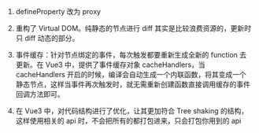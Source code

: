 1. defineProperty 改为 proxy

2. 重构了 Virtual DOM。纯静态的节点进行 diff 其实是比较浪费资源的，更新时只 diff 动态的部分。

3. 事件缓存：针对节点绑定的事件，每次触发都要重新生成全新的 function 去更新。在 Vue3 中，提供了事件缓存对象 cacheHandlers，当 cacheHandlers 开启的时候，编译会自动生成一个内联函数，将其变成一个静态节点，这样当事件再次触发时，就无需重新创建函数直接调用缓存的事件回调方法即可。

4. 在 Vue3 中，对代码结构进行了优化，让其更加符合 Tree shaking 的结构，这样使用相关的 api 时，不会把所有的都打包进来，只会打包你用到的 api
